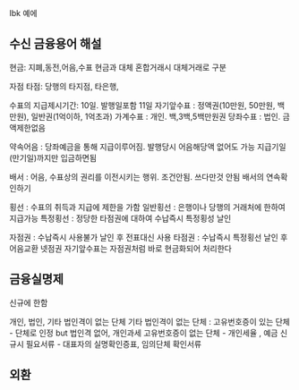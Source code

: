Ibk
예에
## 수신 금융용어 해설
현금: 지폐,동전,어음,수표
현금과 대체 혼합거래시 대체거래로 구분

자점
타점: 당행의 타지점, 타은행,

수표의 지급제시기간: 10일. 발행일포함 11일
자기앞수표 : 정액권(10만원, 50만원, 백만원), 일반권(1억이하, 1억초과)
가계수표 : 개인. 백,3백,5백만원권
당좌수표 : 법인. 금액제한없음

약속어음 : 당좌예금을 통해 지급이루어짐. 발행당시 어음해당액 없어도 가능 지급기일(만기일)까지만 입금하면됨

배서 : 어음, 수표상의 권리를 이전시키는 행위. 조건안됨. 쓰다만것 안됨
배서의 연속확인하기 

횡선 : 수표의 취득과 지급에 제한을 가함 
일반횡선 : 은행이나 당행의 거래처에 한하여 지급가능
특정횡선 : 정당한 타점권에 대하여 수납즉시 특정횡성 날인

자점권 : 수납즉시 사용불가 날인 후 전표대신 사용
타점권 : 수납즉시 특정횡선 날인 후 어음교환
넷점권 자기앞수표는 자점권처럼 바로 현금화되어 처리한다


## 금융실명제

신규에 한함 

개인, 법인, 기타 법인격이 없는 단체
기타 법인격이 없는 단체 : 고유번호증이 있는 단체 - 단체로 인정 but 법인격 없어, 개인과세
                    고유번호증이 없는 단체 - 개인세율 , 예금 신규시 필요서류 - 대표자의 실명확인증표, 임의단체 확인서류


## 외환
